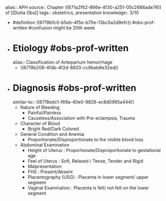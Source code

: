alias:: APH
source:: Chapter ((671a2f62-866e-4f30-a251-05c2686ade76)) of [[Dutta Obs]]
tags:: obstetrics, presentation
knowledge:: 3/10

- #definition ((6719b1c0-b5eb-4f5e-b70e-13bc5a2d9efc)) #obs-prof-written #confusion might be 20th week
- # Etiology #obs-prof-written
  alias:: Classification of Antepartum hemorrhage
	- ((6719b208-4fdb-4f2d-8820-cc6beb8e32ed))
- # Diagnosis #obs-prof-written
  similar-to:: ((6718edc1-f69a-40e0-9826-ec8d0995a444))
	- Nature of Bleeding
		- Painful/Painless
		- Causeless/Association with Pre-eclampsia, Trauma
	- Character of Blood
		- Bright Red/Dark Colored
	- General Condition and Anemia
		- Proportionate/Disproportionate to the visible blood loss
	- Abdominal Examination
		- Height of Uterus : Proportionate/Disproportionate to gestational age
		- Feel of Uterus : Soft, Relaxed / Tense, Tender and Rigid
		- Malpresentation
		- FHS : Present/Absent
		- Placentography (USG) : Placenta in lower segment/ upper segment
		- Vaginal Examination : Placenta is felt/ not felt on the lower segment
